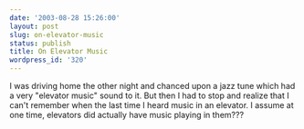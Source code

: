 ```yaml
---
date: '2003-08-28 15:26:00'
layout: post
slug: on-elevator-music
status: publish
title: On Elevator Music
wordpress_id: '320'
---
```


I was driving home the other night and chanced upon a jazz tune which had a very "elevator music" sound to it. But then I had to stop and realize that I can't remember when the last time I heard music in an elevator. I assume at one time, elevators did actually have music playing in them???

